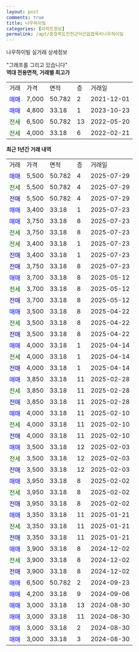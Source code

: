 ```yaml
---
layout: post
comments: true
title: 나우하이빌
categories: [아파트정보]
permalink: /apt/충청북도진천군덕산읍합목리나우하이빌
---
```


나우하이빌 실거래 상세정보

<script type="text/javascript">
  google.charts.load('current', {'packages':['line', 'corechart']});
  google.charts.setOnLoadCallback(drawChart);

  function drawChart() {
    var data = new google.visualization.DataTable();
    data.addColumn('date', '거래일');
    data.addColumn('number', "매매");
    data.addColumn('number', "전세");
    data.addColumn('number', "전매");

    data.addRows([[new Date(Date.parse("2025-07-29")), 5500, null, null], [new Date(Date.parse("2025-07-29")), null, 5500, null], [new Date(Date.parse("2025-07-29")), null, null, 5500], [new Date(Date.parse("2025-07-23")), 3400, null, null], [new Date(Date.parse("2025-07-23")), 3750, null, null], [new Date(Date.parse("2025-07-23")), null, 3750, null], [new Date(Date.parse("2025-07-23")), null, 3400, null], [new Date(Date.parse("2025-07-23")), null, null, 3400], [new Date(Date.parse("2025-07-23")), null, null, 3750], [new Date(Date.parse("2025-05-12")), 3700, null, null], [new Date(Date.parse("2025-05-12")), null, 3700, null], [new Date(Date.parse("2025-05-12")), null, null, 3700], [new Date(Date.parse("2025-04-22")), 3500, null, null], [new Date(Date.parse("2025-04-22")), null, 3500, null], [new Date(Date.parse("2025-04-22")), null, null, 3500], [new Date(Date.parse("2025-04-14")), 4000, null, null], [new Date(Date.parse("2025-04-14")), null, 4000, null], [new Date(Date.parse("2025-04-14")), null, null, 4000], [new Date(Date.parse("2025-02-28")), 3850, null, null], [new Date(Date.parse("2025-02-28")), null, 3850, null], [new Date(Date.parse("2025-02-28")), null, null, 3850], [new Date(Date.parse("2025-02-10")), 4000, null, null], [new Date(Date.parse("2025-02-10")), null, 4000, null], [new Date(Date.parse("2025-02-10")), null, null, 4000], [new Date(Date.parse("2025-02-03")), 3500, null, null], [new Date(Date.parse("2025-02-03")), null, 3500, null], [new Date(Date.parse("2025-02-03")), null, null, 3500], [new Date(Date.parse("2025-02-02")), 3950, null, null], [new Date(Date.parse("2025-02-02")), null, 3950, null], [new Date(Date.parse("2025-02-02")), null, null, 3950], [new Date(Date.parse("2025-01-21")), 3350, null, null], [new Date(Date.parse("2025-01-21")), null, 3350, null], [new Date(Date.parse("2025-01-21")), null, null, 3350], [new Date(Date.parse("2024-12-02")), 3900, null, null], [new Date(Date.parse("2024-12-02")), null, 3900, null], [new Date(Date.parse("2024-12-02")), null, null, 3900], [new Date(Date.parse("2024-09-23")), 6500, null, null], [new Date(Date.parse("2024-09-06")), 4200, null, null], [new Date(Date.parse("2024-08-30")), 3000, null, null], [new Date(Date.parse("2024-08-30")), 3000, null, null], [new Date(Date.parse("2024-08-30")), 3000, null, null], [new Date(Date.parse("2024-08-30")), 3000, null, null]]);

    var options = {
      hAxis: {
        format: 'yyyy/MM/dd'
      },    
      lineWidth: 0,
      pointsVisible: true,    
      title: '최근 1년간 유형별 실거래가 분포',
      legend: { position: 'bottom' }
    };

    var formatter = new google.visualization.NumberFormat({pattern:'###,###'} );
    formatter.format(data, 1);
    formatter.format(data, 2);
    
    setTimeout(function() {
        var chart = new google.visualization.LineChart(document.getElementById('columnchart_material'));
        chart.draw(data, (options));
        document.getElementById('loading').style.display = 'none';
    }, 200);
  }
</script>


<div id="loading" style="z-index:20; display: block; margin-left: 0px">"그래프를 그리고 있습니다"</div>
<div id="columnchart_material" style="width: 95%; margin-left: 0px; display: block"></div>
<!-- contents start -->
<b>역대 전용면적, 거래별 최고가</b>
<table class="sortable">
    <tr>
      <td>거래</td>
      <td>가격</td>
      <td>면적</td>
      <td>층</td>
      <td>거래일</td>
    </tr>
        <tr>
          <td><a style="color: blue">매매</a></td>
          <td>7,000</td>
          <td>50.782</td>
          <td>2</td>
          <td>2021-12-01</td>
        </tr>            <tr>
          <td><a style="color: blue">매매</a></td>
          <td>4,800</td>
          <td>33.18</td>
          <td>1</td>
          <td>2023-10-23</td>
        </tr>        
        <tr>
              <td><a style="color: darkgreen">전세</a></td>
              <td>6,500</td>
              <td>50.782</td>
              <td>13</td>
              <td>2022-05-20</td>
            </tr>            <tr>
              <td><a style="color: darkgreen">전세</a></td>
              <td>4,000</td>
              <td>33.18</td>
              <td>6</td>
              <td>2022-02-21</td>
            </tr>        
    
</table>

<b>최근 1년간 거래 내역</b>

<table class="sortable">
    <tr>
      <td>거래</td>
      <td>가격</td>
      <td>면적</td>
      <td>층</td>
      <td>거래일</td>
    </tr>
    <tr>
      <td><a style="color: blue">매매</a></td>
      <td>5,500</td>
      <td>50.782</td>
      <td>4</td>
      <td>2025-07-29</td>
    </tr>          <tr>
      <td><a style="color: darkgreen">전세</a></td>
      <td>5,500</td>
      <td>50.782</td>
      <td>4</td>
      <td>2025-07-29</td>
    </tr>          <tr>
      <td><a style="color: darkblue">전매</a></td>
      <td>5,500</td>
      <td>50.782</td>
      <td>4</td>
      <td>2025-07-29</td>
    </tr>          <tr>
      <td><a style="color: blue">매매</a></td>
      <td>3,400</td>
      <td>33.18</td>
      <td>1</td>
      <td>2025-07-23</td>
    </tr>          <tr>
      <td><a style="color: blue">매매</a></td>
      <td>3,750</td>
      <td>33.18</td>
      <td>8</td>
      <td>2025-07-23</td>
    </tr>          <tr>
      <td><a style="color: darkgreen">전세</a></td>
      <td>3,750</td>
      <td>33.18</td>
      <td>8</td>
      <td>2025-07-23</td>
    </tr>          <tr>
      <td><a style="color: darkgreen">전세</a></td>
      <td>3,400</td>
      <td>33.18</td>
      <td>1</td>
      <td>2025-07-23</td>
    </tr>          <tr>
      <td><a style="color: darkblue">전매</a></td>
      <td>3,400</td>
      <td>33.18</td>
      <td>1</td>
      <td>2025-07-23</td>
    </tr>          <tr>
      <td><a style="color: darkblue">전매</a></td>
      <td>3,750</td>
      <td>33.18</td>
      <td>8</td>
      <td>2025-07-23</td>
    </tr>          <tr>
      <td><a style="color: blue">매매</a></td>
      <td>3,700</td>
      <td>33.18</td>
      <td>8</td>
      <td>2025-05-12</td>
    </tr>          <tr>
      <td><a style="color: darkgreen">전세</a></td>
      <td>3,700</td>
      <td>33.18</td>
      <td>8</td>
      <td>2025-05-12</td>
    </tr>          <tr>
      <td><a style="color: darkblue">전매</a></td>
      <td>3,700</td>
      <td>33.18</td>
      <td>8</td>
      <td>2025-05-12</td>
    </tr>          <tr>
      <td><a style="color: blue">매매</a></td>
      <td>3,500</td>
      <td>33.18</td>
      <td>8</td>
      <td>2025-04-22</td>
    </tr>          <tr>
      <td><a style="color: darkgreen">전세</a></td>
      <td>3,500</td>
      <td>33.18</td>
      <td>8</td>
      <td>2025-04-22</td>
    </tr>          <tr>
      <td><a style="color: darkblue">전매</a></td>
      <td>3,500</td>
      <td>33.18</td>
      <td>8</td>
      <td>2025-04-22</td>
    </tr>          <tr>
      <td><a style="color: blue">매매</a></td>
      <td>4,000</td>
      <td>33.18</td>
      <td>1</td>
      <td>2025-04-14</td>
    </tr>          <tr>
      <td><a style="color: darkgreen">전세</a></td>
      <td>4,000</td>
      <td>33.18</td>
      <td>1</td>
      <td>2025-04-14</td>
    </tr>          <tr>
      <td><a style="color: darkblue">전매</a></td>
      <td>4,000</td>
      <td>33.18</td>
      <td>1</td>
      <td>2025-04-14</td>
    </tr>          <tr>
      <td><a style="color: blue">매매</a></td>
      <td>3,850</td>
      <td>33.18</td>
      <td>11</td>
      <td>2025-02-28</td>
    </tr>          <tr>
      <td><a style="color: darkgreen">전세</a></td>
      <td>3,850</td>
      <td>33.18</td>
      <td>11</td>
      <td>2025-02-28</td>
    </tr>          <tr>
      <td><a style="color: darkblue">전매</a></td>
      <td>3,850</td>
      <td>33.18</td>
      <td>11</td>
      <td>2025-02-28</td>
    </tr>          <tr>
      <td><a style="color: blue">매매</a></td>
      <td>4,000</td>
      <td>33.18</td>
      <td>11</td>
      <td>2025-02-10</td>
    </tr>          <tr>
      <td><a style="color: darkgreen">전세</a></td>
      <td>4,000</td>
      <td>33.18</td>
      <td>11</td>
      <td>2025-02-10</td>
    </tr>          <tr>
      <td><a style="color: darkblue">전매</a></td>
      <td>4,000</td>
      <td>33.18</td>
      <td>11</td>
      <td>2025-02-10</td>
    </tr>          <tr>
      <td><a style="color: blue">매매</a></td>
      <td>3,500</td>
      <td>33.18</td>
      <td>12</td>
      <td>2025-02-03</td>
    </tr>          <tr>
      <td><a style="color: darkgreen">전세</a></td>
      <td>3,500</td>
      <td>33.18</td>
      <td>12</td>
      <td>2025-02-03</td>
    </tr>          <tr>
      <td><a style="color: darkblue">전매</a></td>
      <td>3,500</td>
      <td>33.18</td>
      <td>12</td>
      <td>2025-02-03</td>
    </tr>          <tr>
      <td><a style="color: blue">매매</a></td>
      <td>3,950</td>
      <td>33.18</td>
      <td>8</td>
      <td>2025-02-02</td>
    </tr>          <tr>
      <td><a style="color: darkgreen">전세</a></td>
      <td>3,950</td>
      <td>33.18</td>
      <td>8</td>
      <td>2025-02-02</td>
    </tr>          <tr>
      <td><a style="color: darkblue">전매</a></td>
      <td>3,950</td>
      <td>33.18</td>
      <td>8</td>
      <td>2025-02-02</td>
    </tr>          <tr>
      <td><a style="color: blue">매매</a></td>
      <td>3,350</td>
      <td>33.18</td>
      <td>11</td>
      <td>2025-01-21</td>
    </tr>          <tr>
      <td><a style="color: darkgreen">전세</a></td>
      <td>3,350</td>
      <td>33.18</td>
      <td>11</td>
      <td>2025-01-21</td>
    </tr>          <tr>
      <td><a style="color: darkblue">전매</a></td>
      <td>3,350</td>
      <td>33.18</td>
      <td>11</td>
      <td>2025-01-21</td>
    </tr>          <tr>
      <td><a style="color: blue">매매</a></td>
      <td>3,900</td>
      <td>33.18</td>
      <td>8</td>
      <td>2024-12-02</td>
    </tr>          <tr>
      <td><a style="color: darkgreen">전세</a></td>
      <td>3,900</td>
      <td>33.18</td>
      <td>8</td>
      <td>2024-12-02</td>
    </tr>          <tr>
      <td><a style="color: darkblue">전매</a></td>
      <td>3,900</td>
      <td>33.18</td>
      <td>8</td>
      <td>2024-12-02</td>
    </tr>          <tr>
      <td><a style="color: blue">매매</a></td>
      <td>6,500</td>
      <td>50.782</td>
      <td>2</td>
      <td>2024-09-23</td>
    </tr>          <tr>
      <td><a style="color: blue">매매</a></td>
      <td>4,200</td>
      <td>33.18</td>
      <td>9</td>
      <td>2024-09-06</td>
    </tr>          <tr>
      <td><a style="color: blue">매매</a></td>
      <td>3,000</td>
      <td>33.18</td>
      <td>13</td>
      <td>2024-08-30</td>
    </tr>          <tr>
      <td><a style="color: blue">매매</a></td>
      <td>3,000</td>
      <td>33.18</td>
      <td>11</td>
      <td>2024-08-30</td>
    </tr>          <tr>
      <td><a style="color: blue">매매</a></td>
      <td>3,000</td>
      <td>33.18</td>
      <td>2</td>
      <td>2024-08-30</td>
    </tr>          <tr>
      <td><a style="color: blue">매매</a></td>
      <td>3,000</td>
      <td>33.18</td>
      <td>3</td>
      <td>2024-08-30</td>
    </tr>      </table>
<!-- contents end -->    

